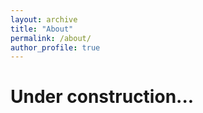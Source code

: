 ```yaml
---
layout: archive
title: "About"
permalink: /about/
author_profile: true
---
```


# Under construction...